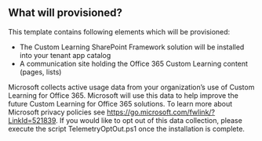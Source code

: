 ## What will provisioned?

This template contains following elements which will be provisioned:

- The Custom Learning SharePoint Framework solution will be installed into your tenant app catalog
- A communication site holding the Office 365 Custom Learning content (pages, lists)

Microsoft collects active usage data from your organization’s use of Custom Learning for Office 365. Microsoft will use this data to help improve the future Custom Learning for Office 365 solutions. To learn more about Microsoft privacy policies see https://go.microsoft.com/fwlink/?LinkId=521839. If you would like to opt out of this data collection, please execute the script TelemetryOptOut.ps1 once the installation is complete. 
